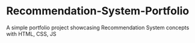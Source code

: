 # Recommendation-System-Portfolio
A simple portfolio project showcasing Recommendation System concepts with HTML, CSS, JS
